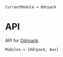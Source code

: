 ```@meta
CurrentModule = Odrpack
```

# API

API for [Odrpack](https://github.com/HugoMVale/Odrpack.jl).

```@autodocs
Modules = [Odrpack, Aux]
```